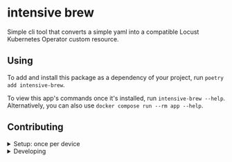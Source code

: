 # intensive brew

Simple cli tool that converts a simple yaml into a compatible Locust Kubernetes Operator custom resource.

## Using

To add and install this package as a dependency of your project, run `poetry add intensive-brew`.

To view this app's commands once it's installed, run `intensive-brew --help`. Alternatively, you can also use `docker compose run --rm app --help`.

## Contributing

<details>
<summary>Setup: once per device</summary>

1. [Install Docker Desktop](https://www.docker.com/get-started).
   - Enable _Use Docker Compose V2_ in Docker Desktop's preferences window.
2. Install [Poetry](https://python-poetry.org/docs/#installation).
3. Install [Pre-commit](https://pre-commit.com/#install)
   - On macOS run: `brew install pre-commit`

</details>


<details>
<summary>Developing</summary>

- Clone repository
- Setup development environment
   - Stage 1: setup _IntelliJ_ to work with the project
      - [prerequisite] [Python plugin](https://plugins.jetbrains.com/plugin/631-python) for _IntelliJ_ from _JetBrains_.
      - Step 1: in _IntelliJ_ go to `File` → `Project Structure` → `SDKs` → <kbd>+</kbd> → `Add Python SDK...` → `Poetry Environment`
        → `OK`
         - An environment will be instantiated and dependencies will be installed
      - Step 2: Select the created SDK as the SDK for the project
         - `File` → `Project Structure` → `Project` → `SDK` → `SDK with project name`
   - Stage 2: from the terminal
      - `cd` to the repository location
      - Install _git_ pre-commit hooks
        ```sh
        pre-commit install --install-hooks
        ```

###### Documentation
The project uses [mkdocs.org](https://www.mkdocs.org) to build and maintain its documentation. 

-  Commands
   - `mkdocs new [dir-name]` - Create a new project.
   - `mkdocs serve` - Start the live-reloading docs server.
   - `mkdocs build` - Build the documentation site.
   - `mkdocs -h` - Print help message and exit.

- Project layout
  ```
  mkdocs.yml    # The configuration file.
  docs/
    index.md      # The documentation homepage.
    ...           # Other markdown pages, images and other files.
  ```

###### General information

- This project follows the [Conventional Commits](https://www.conventionalcommits.org/) standard to
  automate [Semantic Versioning](https://semver.org/) and [Keep A Changelog](https://keepachangelog.com/)
  with [Commitizen](https://github.com/commitizen-tools/commitizen).
- Run `poe` from within the development environment to print a list of [Poe the Poet](https://github.com/nat-n/poethepoet) tasks available
  to run on this project.
- Run `poetry add {package}` from within the development environment to install a run time dependency and add it to `pyproject.toml`
  and `poetry.lock`. Add `--group test` or `--group dev` to install a CI or development dependency, respectively.
- Run `poetry remove {package}` from within the development environment to uninstall a run time dependency and remove it
  from `pyproject.toml` and `poetry.lock`. Add `--group test` or `--group dev` to uninstall a CI or development dependency, respectively.
- Run `poetry update` from within the development environment to upgrade all dependencies to the latest versions allowed by `pyproject.toml`.
- Run `cz bump` to bump the package's version, update the `CHANGELOG.md`, and create a git tag.
- Project has a protection against pushing to `main/master` branches by utilizing pre-commit hooks.
</details>
